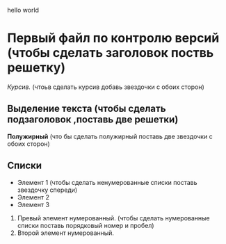 hello world
# Первый файл по контролю версий (чтобы сделать заголовок поствь решетку)
*Курсив.* (чтоьв сделать курсив добавь звездочки с обоих сторон)
## Выделение текста (чтобы сделать подзаголовок ,поставь две решетки)
**Полужирный** (что бы сделать полужирный поставь две звездочки с обоих сторон)

## Списки 
* Элемент 1 (чтобы сделать ненумерованные списки поставь звездочку спереди)
* Элемент 2
* Элемент 3

1. Превый элемент нумерованный. (чтобы сделать нумерованные списки поставь порядковый номер и пробел)
2. Второй элемент нумерованный. 



